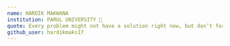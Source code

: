```yaml
---
name: HARDIK MAKWANA
institution: PARUL UNIVERSITY 🚩
quote: Every problem might not have a solution right now, but don’t forget that but every solution was once a problem.
github_user: hardikmaks17
---
```

